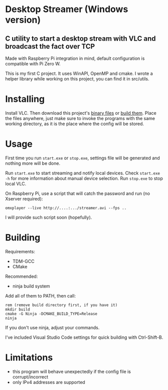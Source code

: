 # Desktop Streamer (Windows version)

## C utility to start a desktop stream with VLC and broadcast the fact over TCP

Made with Raspberry Pi integration in mind, default configuration is compatible with Pi Zero W.

This is my first C project. It uses WinAPI, OpenMP and cmake. I wrote a helper library while working on this project, you can find it in src/utils.

# Installing

Install VLC. Then download this project's [binary files](https://github.com/pzmarzly/DesktopStreamerWin/releases/latest) or [build them](#building). Place the files anywhere, just make sure to invoke the programs with the same working directory, as it is the place where the config will be stored.

# Usage

First time you run `start.exe` or `stop.exe`, settings file will be generated and nothing more will be done.

Run `start.exe` to start streaming and notify local devices. Check `start.exe -h` for more information about manual device selection. Run `stop.exe` to stop local VLC.

On Raspberry Pi, use a script that will catch the password and run (no Xserver required):

    omxplayer --live http://....:.../streamer.avi --fps ..

I will provide such script soon (hopefully).

# Building

Requirements:
- TDM-GCC
- CMake

Recommended:
- ninja build system

Add all of them to PATH, then call:

    rem (remove build directory first, if you have it)
    mkdir build
    cmake -G Ninja -DCMAKE_BUILD_TYPE=Release
    ninja

If you don't use ninja, adjust your commands.

I've included Visual Studio Code settings for quick building with Ctrl-Shift-B.

# Limitations

- this program will behave unexpectedly if the config file is corrupt/incorrect
- only IPv4 addresses are supported
